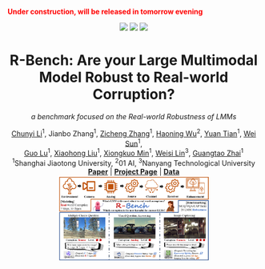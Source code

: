 <font color=red> **Under construction, will be released in tomorrow evening**</font>

<div align="center">
    
    
 <div>
  <a href="https://github.com/lcysyzxdxc/"><img src="https://hits.seeyoufarm.com/api/count/incr/badge.svg?url=https%3A%2F%2Fgithub.com%2FQ-Future%2FR-Bench&count_bg=%23E97EBA&title_bg=%23555555&icon=&icon_color=%23E7E7E7&title=visitors&edge_flat=false"/></a>
  <a href="https://github.com/Q-Future/R-Bench"><img src="https://img.shields.io/github/stars/lcysyzxdxc/R-Bench"/></a>
  <a href="https://huggingface.co/datasets/lcysyzxdxc/R-Bench"><img src="https://img.shields.io/badge/Data-Release-green"></a>
 </div>

 <h1>R-Bench: Are your Large Multimodal Model Robust to Real-world Corruption?</h1>

 _a benchmark focused on the Real-world Robustness of LMMs_

 <div>
      <a href="https://lcysyzxdxc.github.io" target="_blank">Chunyi Li</a><sup>1</sup>,
      Jianbo Zhang<sup>1</sup>,
      <a href="https://zzc-1998.github.io/" target="_blank">Zicheng Zhang</a><sup>1</sup>,
      <a href="https://teowu.github.io/" target="_blank">Haoning Wu</a><sup>2</sup>,
      <a href="https://scholar.google.com/citations?user=Kzd0qtsAAAAJ&hl/" target="_blank">Yuan Tian</a><sup>1</sup>,
      <a href="https://scholar.google.com/citations?user=nDlEBJ8AAAAJ&hl/" target="_blank">Wei Sun</a><sup>1</sup>,
 </div>

 <div>
      <a href="https://guolusjtu.github.io/guoluhomepage/" target="_blank">Guo Lu</a><sup>1</sup>,
      <a href="https://jhc.sjtu.edu.cn/~xiaohongliu/" target="_blank">Xiaohong Liu</a><sup>1</sup>,
      <a href="https://minxiongkuo.github.io/" target="_blank">Xiongkuo Min</a><sup>1</sup>,
      <a href="https://personal.ntu.edu.sg/wslin/Home.html" target="_blank">Weisi Lin</a><sup>3</sup>,
      <a href="https://ee.sjtu.edu.cn/en/FacultyDetail.aspx?id=24&infoid=153&flag=153" target="_blank">Guangtao Zhai</a><sup>1</sup>
 </div>
 <div>
  <sup>1</sup>Shanghai Jiaotong University,  <sup>2</sup>01 AI,  <sup>3</sup>Nanyang Technological University
 </div> 
 <a href="https://github.com/Q-Future/R-Bench/blob/main/R_Bench_Preview.pdf"><strong>Paper</strong></a> |
 <a href="https://github.com/Q-Future/R-Bench"><strong>Project Page</strong></a> |
 <a href="https://huggingface.co/datasets/lcysyzxdxc/R-Bench"><strong>Data</strong></a> 
 <div style="width: 100%; text-align: center; margin:auto;">
      <img style="width:60%" src="spotlight.png">
 </div>
</div>

<div align="left">
